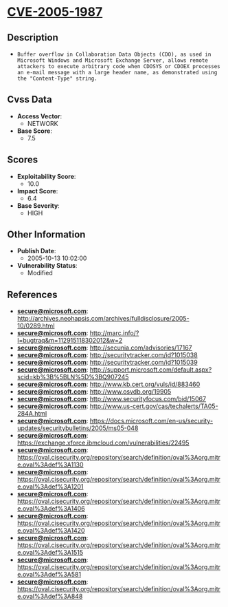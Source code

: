 
# [CVE-2005-1987](https://cve.mitre.org/cgi-bin/cvename.cgi?name=CVE-2005-1987)

## Description

- `Buffer overflow in Collaboration Data Objects (CDO), as used in Microsoft Windows and Microsoft Exchange Server, allows remote attackers to execute arbitrary code when CDOSYS or CDOEX processes an e-mail message with a large header name, as demonstrated using the "Content-Type" string.`

## Cvss Data

- **Access Vector**:
  - NETWORK
- **Base Score**:
  - 7.5

## Scores

- **Exploitability Score**:
  - 10.0
- **Impact Score**:
  - 6.4
- **Base Severity**:
  - HIGH

## Other Information

- **Publish Date**:
  - 2005-10-13 10:02:00
- **Vulnerability Status**:
  - Modified

## References

- **secure@microsoft.com**: http://archives.neohapsis.com/archives/fulldisclosure/2005-10/0289.html
- **secure@microsoft.com**: http://marc.info/?l=bugtraq&m=112915118302012&w=2
- **secure@microsoft.com**: http://secunia.com/advisories/17167
- **secure@microsoft.com**: http://securitytracker.com/id?1015038
- **secure@microsoft.com**: http://securitytracker.com/id?1015039
- **secure@microsoft.com**: http://support.microsoft.com/default.aspx?scid=kb%3B%5BLN%5D%3BQ907245
- **secure@microsoft.com**: http://www.kb.cert.org/vuls/id/883460
- **secure@microsoft.com**: http://www.osvdb.org/19905
- **secure@microsoft.com**: http://www.securityfocus.com/bid/15067
- **secure@microsoft.com**: http://www.us-cert.gov/cas/techalerts/TA05-284A.html
- **secure@microsoft.com**: https://docs.microsoft.com/en-us/security-updates/securitybulletins/2005/ms05-048
- **secure@microsoft.com**: https://exchange.xforce.ibmcloud.com/vulnerabilities/22495
- **secure@microsoft.com**: https://oval.cisecurity.org/repository/search/definition/oval%3Aorg.mitre.oval%3Adef%3A1130
- **secure@microsoft.com**: https://oval.cisecurity.org/repository/search/definition/oval%3Aorg.mitre.oval%3Adef%3A1201
- **secure@microsoft.com**: https://oval.cisecurity.org/repository/search/definition/oval%3Aorg.mitre.oval%3Adef%3A1406
- **secure@microsoft.com**: https://oval.cisecurity.org/repository/search/definition/oval%3Aorg.mitre.oval%3Adef%3A1420
- **secure@microsoft.com**: https://oval.cisecurity.org/repository/search/definition/oval%3Aorg.mitre.oval%3Adef%3A1515
- **secure@microsoft.com**: https://oval.cisecurity.org/repository/search/definition/oval%3Aorg.mitre.oval%3Adef%3A581
- **secure@microsoft.com**: https://oval.cisecurity.org/repository/search/definition/oval%3Aorg.mitre.oval%3Adef%3A848
